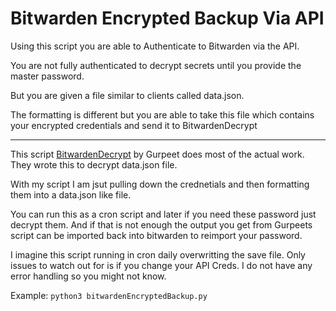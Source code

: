 # Bitwarden Encrypted Backup Via API

Using this script you are able to Authenticate to Bitwarden via the API.

You are not fully authenticated to decrypt secrets until you provide the master password. 

But you are given a file similar to clients called data.json. 

The formatting is different but you are able to take this file which contains your encrypted credentials and send it to BitwardenDecrypt

---

This script [BitwardenDecrypt](https://github.com/GurpreetKang/BitwardenDecrypt) by Gurpeet does most of the actual work. They wrote this to decrypt data.json file. 

With my script I am jsut pulling down the crednetials and then formatting them into a data.json like file.

You can run this as a cron script and later if you need these password just decrypt them. And if that is not enough the output you get from Gurpeets script can be imported back into bitwarden to reimport your password.

I imagine this script running in cron daily overwritting the save file.
Only issues to watch out for is if you change your API Creds. I do not have any error handling so you might not know.


Example:
`python3 bitwardenEncryptedBackup.py`
